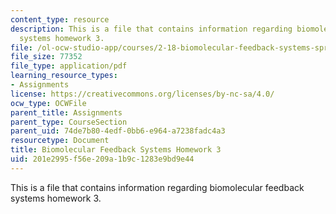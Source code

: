 ```yaml
---
content_type: resource
description: This is a file that contains information regarding biomolecular feedback
  systems homework 3.
file: /ol-ocw-studio-app/courses/2-18-biomolecular-feedback-systems-spring-2015/201e2995f56e209a1b9c1283e9bd9e44_MIT2_18S15_Homework_3.pdf
file_size: 77352
file_type: application/pdf
learning_resource_types:
- Assignments
license: https://creativecommons.org/licenses/by-nc-sa/4.0/
ocw_type: OCWFile
parent_title: Assignments
parent_type: CourseSection
parent_uid: 74de7b80-4edf-0bb6-e964-a7238fadc4a3
resourcetype: Document
title: Biomolecular Feedback Systems Homework 3
uid: 201e2995-f56e-209a-1b9c-1283e9bd9e44
---
```

This is a file that contains information regarding biomolecular feedback systems homework 3.